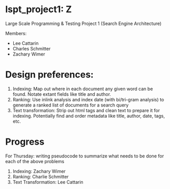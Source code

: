 # lspt_project1: Z
Large Scale Programming &amp; Testing Project 1 (Search Engine Architecture)

Members:
* Lee Cattarin
* Charles Schmitter
* Zachary Wimer

# Design preferences:
1. Indexing: Map out where in each document any given word can be found. Notate extant fields like title and author.
2. Ranking: Use inlink analysis and index date (with bi/tri-gram analysis) to generate a ranked list of documents for a search query
3. Text transformation: Strip out html tags and clean text to prepare it for indexing. Potentially find and order metadata like title, author, date, tags, etc.

# Progress
For Thursday: writing pseudocode to summarize what needs to be done for each of the above problems

1. Indexing: Zachary Wimer
2. Ranking: Charlie Schmitter
3. Text Transformation: Lee Cattarin
